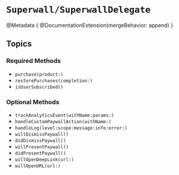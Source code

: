 # ``Superwall/SuperwallDelegate``

@Metadata {
  @DocumentationExtension(mergeBehavior: append)
}

## Topics

### Required Methods

- ``purchase(product:)``
- ``restorePurchases(completion:)``
- ``isUserSubscribed()``

### Optional Methods

- ``trackAnalyticsEvent(withName:params:)``
- ``handleCustomPaywallAction(withName:)``
- ``handleLog(level:scope:message:info:error:)``
- ``willDismissPaywall()``
- ``didDismissPaywall()``
- ``willPresentPaywall()``
- ``didPresentPaywall()``
- ``willOpenDeepLink(url:)``
- ``willOpenURL(url:)``
